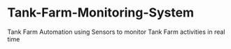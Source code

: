 # Tank-Farm-Monitoring-System
Tank Farm Automation using Sensors to monitor Tank Farm activities in real time
